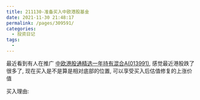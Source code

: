 ```yaml
---
title: 211130-准备买入中欧港股基金
date: 2021-11-30 21:48:17
permalink: /pages/309591/
categories:
  - 投资日记
tags:
  -
---
```


最近看到有人在推广 [中欧港股通精选一年持有混合A(013991)](http://fund.eastmoney.com/013991.html), 感觉最近港股跌了很多了, 现在买入是不是算是相对底部的位置, 可以享受买入后估值修复的上涨价值

买入理由:
